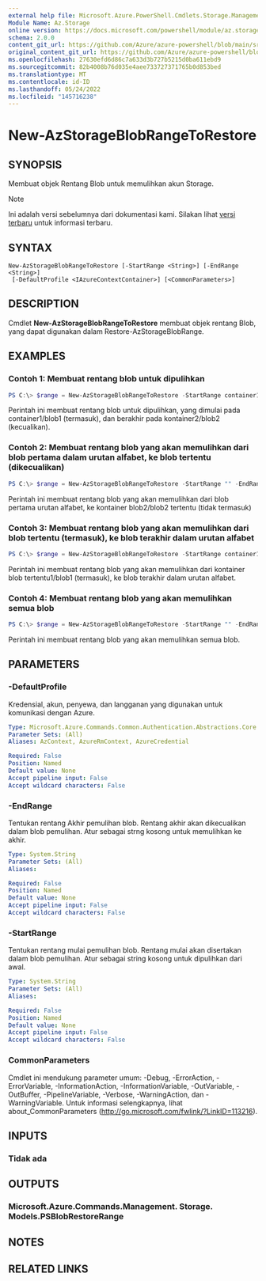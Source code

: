 ```yaml
---
external help file: Microsoft.Azure.PowerShell.Cmdlets.Storage.Management.dll-Help.xml
Module Name: Az.Storage
online version: https://docs.microsoft.com/powershell/module/az.storage/new-azstorageblobrangetorestore
schema: 2.0.0
content_git_url: https://github.com/Azure/azure-powershell/blob/main/src/Storage/Storage.Management/help/New-AzStorageBlobRangeToRestore.md
original_content_git_url: https://github.com/Azure/azure-powershell/blob/main/src/Storage/Storage.Management/help/New-AzStorageBlobRangeToRestore.md
ms.openlocfilehash: 27630efd6d86c7a633d3b727b5215d0ba611ebd9
ms.sourcegitcommit: 82b4008b76d035e4aee733727371765b0d853bed
ms.translationtype: MT
ms.contentlocale: id-ID
ms.lasthandoff: 05/24/2022
ms.locfileid: "145716238"
---
```

# New-AzStorageBlobRangeToRestore

## SYNOPSIS
Membuat objek Rentang Blob untuk memulihkan akun Storage.

> [!NOTE]
>Ini adalah versi sebelumnya dari dokumentasi kami. Silakan lihat [versi terbaru](/powershell/module/az.storage/new-azstorageblobrangetorestore) untuk informasi terbaru.

## SYNTAX

```
New-AzStorageBlobRangeToRestore [-StartRange <String>] [-EndRange <String>]
 [-DefaultProfile <IAzureContextContainer>] [<CommonParameters>]
```

## DESCRIPTION
Cmdlet **New-AzStorageBlobRangeToRestore** membuat objek rentang Blob, yang dapat digunakan dalam Restore-AzStorageBlobRange.

## EXAMPLES

### Contoh 1: Membuat rentang blob untuk dipulihkan
```powershell
PS C:\> $range = New-AzStorageBlobRangeToRestore -StartRange container1/blob1 -EndRange container2/blob2
```

Perintah ini membuat rentang blob untuk dipulihkan, yang dimulai pada container1/blob1 (termasuk), dan berakhir pada kontainer2/blob2 (kecualikan).

### Contoh 2: Membuat rentang blob yang akan memulihkan dari blob pertama dalam urutan alfabet, ke blob tertentu (dikecualikan)
```powershell
PS C:\> $range = New-AzStorageBlobRangeToRestore -StartRange "" -EndRange container2/blob2
```

Perintah ini membuat rentang blob yang akan memulihkan dari blob pertama urutan alfabet, ke kontainer blob2/blob2 tertentu (tidak termasuk)

### Contoh 3: Membuat rentang blob yang akan memulihkan dari blob tertentu (termasuk), ke blob terakhir dalam urutan alfabet
```powershell
PS C:\> $range = New-AzStorageBlobRangeToRestore -StartRange container1/blob1 -EndRange ""
```

Perintah ini membuat rentang blob yang akan memulihkan dari kontainer blob tertentu1/blob1 (termasuk), ke blob terakhir dalam urutan alfabet.

### Contoh 4: Membuat rentang blob yang akan memulihkan semua blob
```powershell
PS C:\> $range = New-AzStorageBlobRangeToRestore -StartRange "" -EndRange ""
```

Perintah ini membuat rentang blob yang akan memulihkan semua blob.

## PARAMETERS

### -DefaultProfile
Kredensial, akun, penyewa, dan langganan yang digunakan untuk komunikasi dengan Azure.

```yaml
Type: Microsoft.Azure.Commands.Common.Authentication.Abstractions.Core.IAzureContextContainer
Parameter Sets: (All)
Aliases: AzContext, AzureRmContext, AzureCredential

Required: False
Position: Named
Default value: None
Accept pipeline input: False
Accept wildcard characters: False
```

### -EndRange
Tentukan rentang Akhir pemulihan blob.
Rentang akhir akan dikecualikan dalam blob pemulihan.
Atur sebagai strng kosong untuk memulihkan ke akhir.

```yaml
Type: System.String
Parameter Sets: (All)
Aliases:

Required: False
Position: Named
Default value: None
Accept pipeline input: False
Accept wildcard characters: False
```

### -StartRange
Tentukan rentang mulai pemulihan blob.
Rentang mulai akan disertakan dalam blob pemulihan.
Atur sebagai string kosong untuk dipulihkan dari awal.

```yaml
Type: System.String
Parameter Sets: (All)
Aliases:

Required: False
Position: Named
Default value: None
Accept pipeline input: False
Accept wildcard characters: False
```

### CommonParameters
Cmdlet ini mendukung parameter umum: -Debug, -ErrorAction, -ErrorVariable, -InformationAction, -InformationVariable, -OutVariable, -OutBuffer, -PipelineVariable, -Verbose, -WarningAction, dan -WarningVariable. Untuk informasi selengkapnya, lihat about_CommonParameters (http://go.microsoft.com/fwlink/?LinkID=113216).

## INPUTS

### Tidak ada

## OUTPUTS

### Microsoft.Azure.Commands.Management. Storage. Models.PSBlobRestoreRange

## NOTES

## RELATED LINKS
